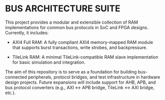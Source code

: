 # BUS ARCHITECTURE SUITE
This project provides a modular and extensible collection of RAM implementations for common bus protocols in SoC and FPGA designs. Currently, it includes:
* AXI4 Full RAM: A fully compliant AXI4 memory-mapped RAM module that supports burst transactions, write strobes, and backpressure.

* TileLink RAM: A minimal TileLink-compatible RAM slave implementation for basic simulation and integration.

The aim of this repository is to serve as a foundation for building bus-connected peripherals, protocol bridges, and test infrastructure in hardware design projects. Future expansions will include support for AHB, APB, and bus protocol converters (e.g., AXI ↔ APB bridge, TileLink ↔ AXI bridge, etc.).

